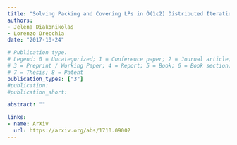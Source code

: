 ```yaml
---
title: "Solving Packing and Covering LPs in Õ(1ε2) Distributed Iterations with a Single Algorithm and Simpler Analysis"
authors:
- Jelena Diakonikolas
- Lorenzo Orecchia
date: "2017-10-24"

# Publication type.
# Legend: 0 = Uncategorized; 1 = Conference paper; 2 = Journal article;
# 3 = Preprint / Working Paper; 4 = Report; 5 = Book; 6 = Book section;
# 7 = Thesis; 8 = Patent
publication_types: ["3"]
#publication: 
#publication_short:

abstract: ""

links:
- name: ArXiv
  url: https://arxiv.org/abs/1710.09002
---
```

